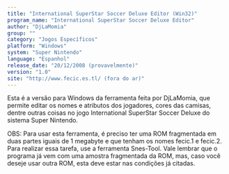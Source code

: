 ```yaml
---
title: "International SuperStar Soccer Deluxe Editor (Win32)"
program_name: "International SuperStar Soccer Deluxe Editor"
author: "DjLaMomia"
group: ""
category: "Jogos Específicos"
platform: "Windows"
system: "Super Nintendo"
language: "Espanhol"
release_date: "20/12/2008 (provavelmente)"
version: "1.0"
site: "http://www.fecic.es.tl/ (fora do ar)"
---
```

Esta é a versão para Windows da ferramenta feita por DjLaMomia, que permite editar os nomes e atributos dos jogadores, cores das camisas, dentre outras coisas no jogo International SuperStar Soccer Deluxe do sistema Super Nintendo.

OBS: Para usar esta ferramenta, é preciso ter uma ROM fragmentada em duas partes iguais de 1 megabyte e que tenham os nomes fecic.1 e fecic.2. Para realizar essa tarefa, use a ferramenta Snes-Tool. Vale lembrar que o programa já vem com uma amostra fragmentada da ROM, mas, caso você deseje usar outra ROM, esta deve estar nas condições já citadas.
